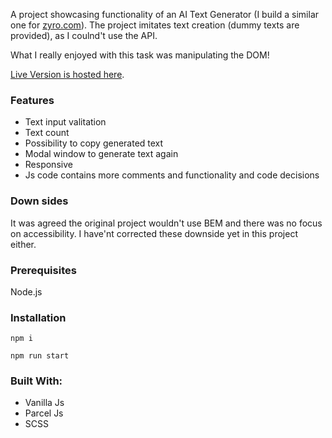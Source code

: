 A project showcasing functionality of an AI Text Generator (I build a similar one for [zyro.com](https://www.zyro.com)).
The project imitates text creation (dummy texts are provided), as I coulnd't use the API.

What I really enjoyed with this task was manipulating the DOM!

[Live Version is hosted here](https://martynas-hostinger.000webhostapp.com).

### Features
- Text input valitation
- Text count
- Possibility to copy generated text
- Modal window to generate text again
- Responsive
- Js code contains more comments and functionality and code decisions

### Down sides
It was agreed the original project wouldn't use BEM and there was no focus on accessibility. I have'nt corrected these downside yet in this project either.

### Prerequisites
Node.js

### Installation
```
npm i
```

```
npm run start
```


### Built With:
- Vanilla Js
- Parcel Js
- SCSS
